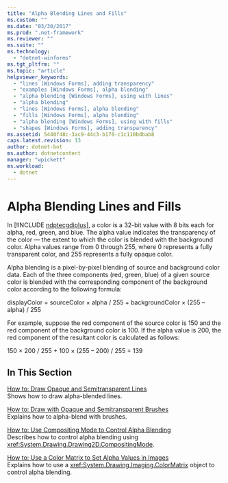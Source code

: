```yaml
---
title: "Alpha Blending Lines and Fills"
ms.custom: ""
ms.date: "03/30/2017"
ms.prod: ".net-framework"
ms.reviewer: ""
ms.suite: ""
ms.technology: 
  - "dotnet-winforms"
ms.tgt_pltfrm: ""
ms.topic: "article"
helpviewer_keywords: 
  - "lines [Windows Forms], adding transparency"
  - "examples [Windows Forms], alpha blending"
  - "alpha blending [Windows Forms], using with lines"
  - "alpha blending"
  - "lines [Windows Forms], alpha blending"
  - "fills [Windows Forms], alpha blending"
  - "alpha blending [Windows Forms], using with fills"
  - "shapes [Windows Forms], adding transparency"
ms.assetid: 5440f48c-3ac9-44c3-b170-c1c110bdbab8
caps.latest.revision: 13
author: dotnet-bot
ms.author: dotnetcontent
manager: "wpickett"
ms.workload: 
  - dotnet
---
```

# Alpha Blending Lines and Fills
In [!INCLUDE [ndptecgdiplus](../../../../includes/ndptecgdiplus-md.md)], a color is a 32-bit value with 8 bits each for alpha, red, green, and blue. The alpha value indicates the transparency of the color — the extent to which the color is blended with the background color. Alpha values range from 0 through 255, where 0 represents a fully transparent color, and 255 represents a fully opaque color.  
  
 Alpha blending is a pixel-by-pixel blending of source and background color data. Each of the three components (red, green, blue) of a given source color is blended with the corresponding component of the background color according to the following formula:  
  
 displayColor = sourceColor × alpha / 255 + backgroundColor × (255 – alpha) / 255  
  
 For example, suppose the red component of the source color is 150 and the red component of the background color is 100. If the alpha value is 200, the red component of the resultant color is calculated as follows:  
  
 150 × 200 / 255 + 100 × (255 – 200) / 255 = 139  
  
## In This Section  
 [How to: Draw Opaque and Semitransparent Lines](../../../../docs/framework/winforms/advanced/how-to-draw-opaque-and-semitransparent-lines.md)  
 Shows how to draw alpha-blended lines.  
  
 [How to: Draw with Opaque and Semitransparent Brushes](../../../../docs/framework/winforms/advanced/how-to-draw-with-opaque-and-semitransparent-brushes.md)  
 Explains how to alpha-blend with brushes.  
  
 [How to: Use Compositing Mode to Control Alpha Blending](../../../../docs/framework/winforms/advanced/how-to-use-compositing-mode-to-control-alpha-blending.md)  
 Describes how to control alpha blending using <xref:System.Drawing.Drawing2D.CompositingMode>.  
  
 [How to: Use a Color Matrix to Set Alpha Values in Images](../../../../docs/framework/winforms/advanced/how-to-use-a-color-matrix-to-set-alpha-values-in-images.md)  
 Explains how to use a <xref:System.Drawing.Imaging.ColorMatrix> object to control alpha blending.
